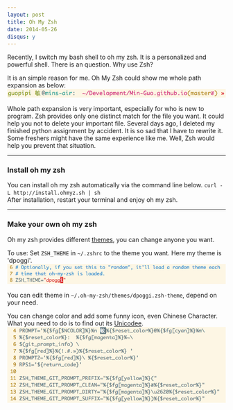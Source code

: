 ```yaml
---
layout: post
title: Oh My Zsh
date: 2014-05-26
disqus: y
---
```

Recently, I switch my bash shell to oh my zsh. It is a personalized and powerful shell. There is an question. Why use Zsh?

It is an simple reason for me. Oh My Zsh could show me whole path expansion as below:<br /> ![zsh-path](/images/zsh-path.jpg)<br /> 

Whole path expansion is very important, especially for who is new to program. Zsh provides only one distinct match for the file you want. It could help you not to delete your important file. Several days ago, I deleted my finished python assignment by accident. It is so sad that I have to rewrite it. Some freshers might have the same experience like me. Well, Zsh would help you prevent that situation.

---
### Install oh my zsh

You can install oh my zsh automatically via the command line below.
`curl -L http://install.ohmyz.sh | sh`<br />
 After installation, restart your terminal and enjoy oh my zsh.

---
### Make your own oh my zsh

Oh my zsh provides different [themes](http://zshthem.es/all/), you can change anyone you want.<br />

To use: Set `ZSH_THEME` in `~/.zshrc` to the theme you want. Here my theme is 'dpoggi'. <br /> ![zsh-theme](/images/zsh-theme.png)<br />


You can edit theme in `~/.oh-my-zsh/themes/dpoggi.zsh-theme`, depend on your need. 

You can change color and add some funny icon, even Chinese Character. What you need to do is to find out its [Unicodee](http://unicode-table.com/en/).<br />
![dpoggi-theme](/images/dpoggi-theme.png)<br /> 